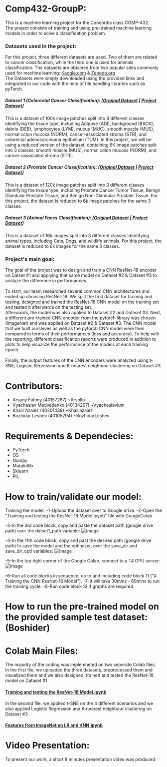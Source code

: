 # Comp432-GroupP: 
This is a machine learning project for the Concordia class COMP-432.<br>
The project consists of training and using pre-trained machine learning models in order to solve a classification problem. <br>
### Datasets used in the project: 
For this project, three different datasets are used. Two of them are related to cancer classification, while the third one is used for animals classification. The datasets are obtained from two popular sites commonly used for machine learning: [Kaggle.com](https://www.kaggle.com) & [Zenodo.org](https://zenodo.org) <br>
The Datasets were simply downloaded using the provided links and integrated in our code with the help of file handling libraries such as pyTorch.
##### Dataset 1 (Colorectal Cancer Classification): [[Original Dataset](https://zenodo.org/records/1214456) | [Project Dataset](https://onedrive.live.com/?authkey=%21ADmb8ZdEzwFMZoo&id=FB338EA7CF297329%21405133&cid=FB338EA7CF297329&parId=root&parQt=sharedby&parCid=UnAuth&o=OneUp)]<br>
This is a dataset of 100k image patches split into 8 different classes identifying the tissue type, including Adipose (ADI), background (BACK), debris (DEB), lymphocytes (LYM), mucus (MUC), smooth muscle (MUS), normal colon mucosa (NORM), cancer-associated stroma (STR), and colorectal adenocarcinoma epithelium (TUM). In this project, we will be using a reduced version of the dataset, containing 6K image patches split into 3 classes: smooth muscle (MUS), normal colon mucosa (NORM), and cancer-associated stroma (STR).<br>
##### Dataset 2 (Prostate Cancer Classification): [[Original Dataset](https://zenodo.org/records/4789576) | [Project Dataset](https://onedrive.live.com/?authkey=%21APy4wecXgMnQ7Kw&id=FB338EA7CF297329%21405132&cid=FB338EA7CF297329&parId=root&parQt=sharedby&parCid=UnAuth&o=OneUp)]<br>
This is a dataset of 120k image patches split into 3 different classes identifying the tissue type, including Prostate Cancer Tumor Tissue, Benign Glandular Prostate Tissue, and Benign Non-Glandular Prostate Tissue. For this project, the dataset is reduced to 6k image patches for the same 3 classes. <br>
##### Dataset 3 (Animal Faces Classification): [[Original Dataset](https://www.kaggle.com/datasets/andrewmvd/animal-faces) | [Project Dataset](https://onedrive.live.com/?authkey=%21AKqEWb1GDjWPbG0&id=FB338EA7CF297329%21405131&cid=FB338EA7CF297329&parId=root&parQt=sharedby&parCid=UnAuth&o=OneUp)]<br>
This is a dataset of 16k images split into 3 different classes identifying animal types, including Cats, Dogs, and wildlife animals. For this project, the dataset is reduced to 6k images for the same 3 classes.

### Project's main goal:
The goal of the project was to design and train a CNN ResNet-18 encoder on Datset #1 and applying that same model on Dataset #2 & Dataset #3 to analyze the difference in performances. <br><br>
To start, our team researched several common CNN architectures and ended up choosing ResNet-18. We split the first dataset for training and testing, designed and trained the ResNet-18 CNN model on the training set and tested it afterwards on the testing set. <br>
Afterwards, the model was also applied to Dataset #2 and Dataset #3. Next, a different pre-trained CNN encoder from the pytorch library was chosen (ImageNet) and was applied on Dataset #2 & Dataset #3. The CNN model that we built oursleves as well as the pytorch CNN model were then compared in terms of their performances (loss and accuracy). To help with the reporting, different classification reports were produced in addition to plots to help visualize the performance of the models at each training epoch. <br><br>
Finally, the output features of the CNN encoders were analyzed using t-SNE, Logistic Regression and K-nearest neighbour clustering on Dataset #3. 

# Contributors: 
- Arsany Fahmy (40157267) ~Arsollo
- Vyacheslav Medvedenko (40134207) ~Vyacheslavium
- Khalil Azaiez (40201439) ~Khalilazaiez
- Bozhidar Leshev (40105294) ~BozhidarLeshev

# Requirements & Dependecies:
- PyTorch
- OS
- Numpy
- Matplotlib
- Sklearn
- PIL

# How to train/validate our model:
Training the model:
  -1-Upload the dataset over to Google drive.
  -2-Open the "Training and testing the ResNet-18 Model.ipynb" file with GoogleColab
  
  -3-In the 3rd code block, copy and paste the dataset path (google drive path) over the datset1_path variable:
  ![image](https://github.com/Arsollo/COMP432-GroupP/assets/52761503/42e006e7-b9a3-4607-af31-e2db0b096e10)
  
  -4-In the 11th code block, copy and past the desired path (google drive path) to save the model and the optimizer, over the save_dir and save_dir_opti variables:
  ![image](https://github.com/Arsollo/COMP432-GroupP/assets/52761503/6e235a19-3716-4619-88cb-b3c26fd0891a)
  
  -5-In the top right corner of the Google Colab, connect to a T4 GPU server:
  ![image](https://github.com/Arsollo/COMP432-GroupP/assets/52761503/8dacec3a-945c-4273-8b41-9bab7c3fc8f2)
  
  -6-Run all code blocks in sequence, up to and including code block 11 ("# Training the CNN ResNet-18 Model").
  -7-It will take 30mins - 60mins to run the training cycle.
  -8-Run code block 12 if graphs are required.
  

# How to run the pre-trained model on the provided sample test dataset: (Boshider)


# Colab Main Files:
The majority of the coding was implemneted on two seperate Colab files. <br>
In the first file, we uploaded the three datasets, preprocessed them and visualized them and we also designed, trained and tested the ResNet-18 model on Dataset #1 <br>

#### [Training and testing the ResNet-18 Model.ipynb](https://colab.research.google.com/drive/19xycOefX7l8RE1pfRWApMzE0WxNqjuG6)

In the second file, we applied t-SNE on the 4 different scenarios and we also applied Logistic Regression and K-nearest neighbour clustering on Dataset #3.

#### [Features from ImageNet on LR and KNN.ipynb](https://colab.research.google.com/drive/1bMYTCn0ksrIRmdwLOQLc7KklEnJYAg3i#scrollTo=cRHgX_4OxyTW)

# Video Presentation:
To present our work, a short 8 minutes presentation video was produced: 




  
